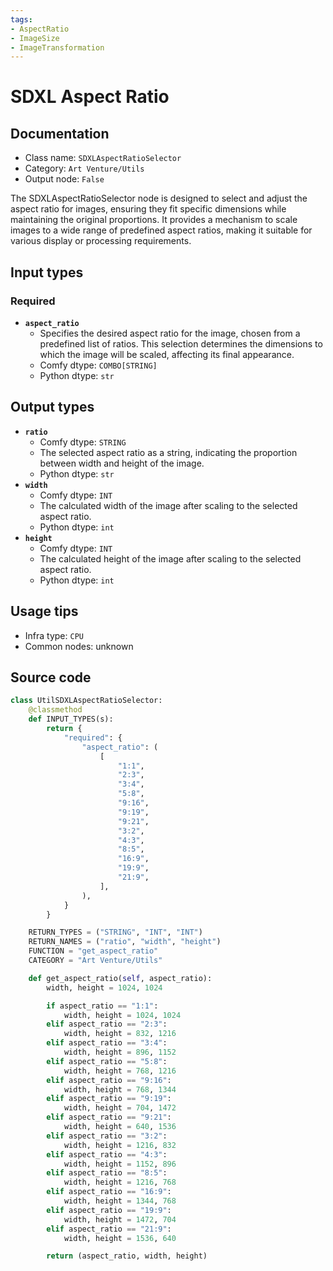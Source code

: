 ```yaml
---
tags:
- AspectRatio
- ImageSize
- ImageTransformation
---
```


# SDXL Aspect Ratio
## Documentation
- Class name: `SDXLAspectRatioSelector`
- Category: `Art Venture/Utils`
- Output node: `False`

The SDXLAspectRatioSelector node is designed to select and adjust the aspect ratio for images, ensuring they fit specific dimensions while maintaining the original proportions. It provides a mechanism to scale images to a wide range of predefined aspect ratios, making it suitable for various display or processing requirements.
## Input types
### Required
- **`aspect_ratio`**
    - Specifies the desired aspect ratio for the image, chosen from a predefined list of ratios. This selection determines the dimensions to which the image will be scaled, affecting its final appearance.
    - Comfy dtype: `COMBO[STRING]`
    - Python dtype: `str`
## Output types
- **`ratio`**
    - Comfy dtype: `STRING`
    - The selected aspect ratio as a string, indicating the proportion between width and height of the image.
    - Python dtype: `str`
- **`width`**
    - Comfy dtype: `INT`
    - The calculated width of the image after scaling to the selected aspect ratio.
    - Python dtype: `int`
- **`height`**
    - Comfy dtype: `INT`
    - The calculated height of the image after scaling to the selected aspect ratio.
    - Python dtype: `int`
## Usage tips
- Infra type: `CPU`
- Common nodes: unknown


## Source code
```python
class UtilSDXLAspectRatioSelector:
    @classmethod
    def INPUT_TYPES(s):
        return {
            "required": {
                "aspect_ratio": (
                    [
                        "1:1",
                        "2:3",
                        "3:4",
                        "5:8",
                        "9:16",
                        "9:19",
                        "9:21",
                        "3:2",
                        "4:3",
                        "8:5",
                        "16:9",
                        "19:9",
                        "21:9",
                    ],
                ),
            }
        }

    RETURN_TYPES = ("STRING", "INT", "INT")
    RETURN_NAMES = ("ratio", "width", "height")
    FUNCTION = "get_aspect_ratio"
    CATEGORY = "Art Venture/Utils"

    def get_aspect_ratio(self, aspect_ratio):
        width, height = 1024, 1024

        if aspect_ratio == "1:1":
            width, height = 1024, 1024
        elif aspect_ratio == "2:3":
            width, height = 832, 1216
        elif aspect_ratio == "3:4":
            width, height = 896, 1152
        elif aspect_ratio == "5:8":
            width, height = 768, 1216
        elif aspect_ratio == "9:16":
            width, height = 768, 1344
        elif aspect_ratio == "9:19":
            width, height = 704, 1472
        elif aspect_ratio == "9:21":
            width, height = 640, 1536
        elif aspect_ratio == "3:2":
            width, height = 1216, 832
        elif aspect_ratio == "4:3":
            width, height = 1152, 896
        elif aspect_ratio == "8:5":
            width, height = 1216, 768
        elif aspect_ratio == "16:9":
            width, height = 1344, 768
        elif aspect_ratio == "19:9":
            width, height = 1472, 704
        elif aspect_ratio == "21:9":
            width, height = 1536, 640

        return (aspect_ratio, width, height)

```
